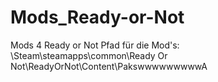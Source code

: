 # Mods_Ready-or-Not
Mods 4 Ready or Not
Pfad für die Mod's: \Steam\steamapps\common\Ready Or Not\ReadyOrNot\Content\PakswwwwwwwwwA
